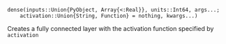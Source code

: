 ```
dense(inputs::Union{PyObject, Array{<:Real}}, units::Int64, args...; 
    activation::Union{String, Function} = nothing, kwargs...)
```

Creates a fully connected layer with the activation function specified by `activation`
